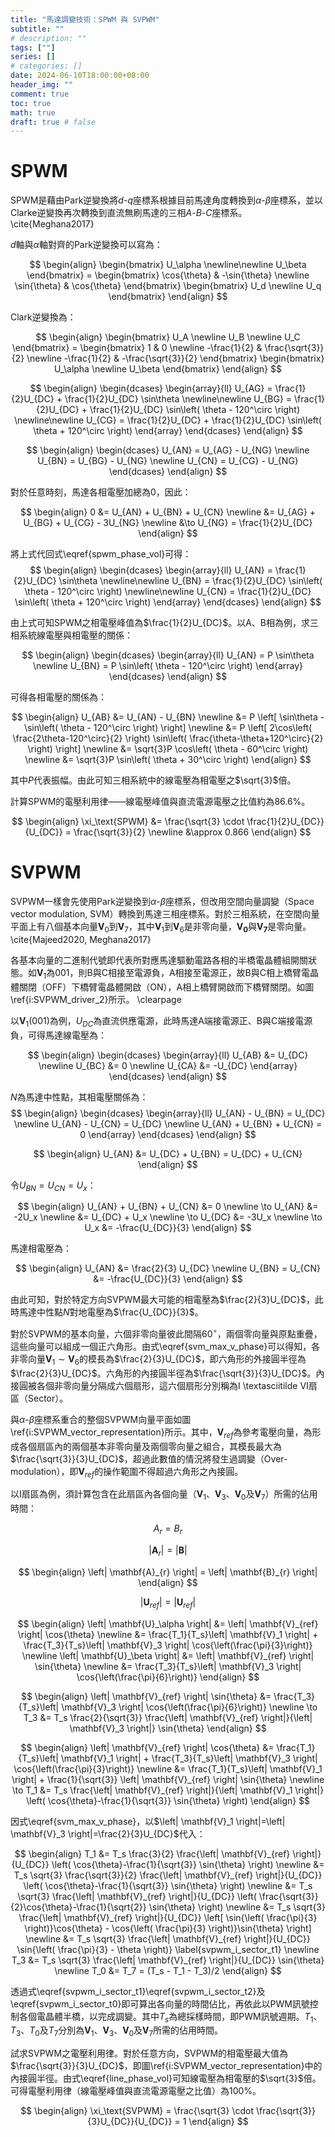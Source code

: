 ```yaml
---
title: "馬達調變技術：SPWM 與 SVPWM"
subtitle: ""
# description: ""
tags: [""]
series: []
# categories: []
date: 2024-06-10T18:00:00+08:00
header_img: ""
comment: true
toc: true
math: true
draft: true # false
---
```


# SPWM

SPWM是藉由Park逆變換將$d$-$q$座標系根據目前馬達角度轉換到$\alpha$-$\beta$座標系，並以Clarke逆變換再次轉換到直流無刷馬達的三相$A$-$B$-$C$座標系。\cite{Meghana2017}

$d$軸與$\alpha$軸對齊的Park逆變換可以寫為：

$$
\begin{align}
\begin{bmatrix}
  U_\alpha \newline\newline
  U_\beta
\end{bmatrix} =
\begin{bmatrix}
  \cos{\theta} & -\sin{\theta} \newline
  \sin{\theta} &  \cos{\theta}
\end{bmatrix}
\begin{bmatrix}
  U_d \newline
  U_q
\end{bmatrix}
\end{align}
$$

Clark逆變換為：

$$
\begin{align}
\begin{bmatrix}
  U_A \newline
  U_B \newline
  U_C
\end{bmatrix} =
\begin{bmatrix}
    1            & 0 \newline
    -\frac{1}{2} & \frac{\sqrt{3}}{2} \newline
    -\frac{1}{2} & -\frac{\sqrt{3}}{2}
\end{bmatrix}
\begin{bmatrix}
  U_\alpha \newline
  U_\beta
\end{bmatrix}
\end{align}
$$

$$
\begin{align}
\begin{dcases}
\begin{array}{ll}
  U_{AG} = \frac{1}{2}U_{DC} + \frac{1}{2}U_{DC} \sin\theta \newline\newline
  U_{BG} = \frac{1}{2}U_{DC} + \frac{1}{2}U_{DC} \sin\left( \theta - 120^\circ \right) \newline\newline
  U_{CG} = \frac{1}{2}U_{DC} + \frac{1}{2}U_{DC} \sin\left( \theta + 120^\circ \right)
\end{array}
\end{dcases}
\end{align}
$$

$$
\begin{align}
\begin{dcases}
  U_{AN} = U_{AG} - U_{NG} \newline
  U_{BN} = U_{BG} - U_{NG} \newline
  U_{CN} = U_{CG} - U_{NG}
\end{dcases}
\end{align}
$$

對於任意時刻，馬達各相電壓加總為$0$，因此：

$$
\begin{align}
  0 &= U_{AN} + U_{BN} + U_{CN} \newline
    &= U_{AG} + U_{BG} + U_{CG} - 3U_{NG} \newline
    &\to U_{NG} = \frac{1}{2}U_{DC}
\end{align}
$$

將上式代回式\eqref{spwm_phase_vol}可得：
$$
\begin{align}
\begin{dcases}
\begin{array}{ll}
  U_{AN} = \frac{1}{2}U_{DC} \sin\theta \newline\newline
  U_{BN} = \frac{1}{2}U_{DC} \sin\left( \theta - 120^\circ \right) \newline\newline
  U_{CN} = \frac{1}{2}U_{DC} \sin\left( \theta + 120^\circ \right)
\end{array}
\end{dcases}
\end{align}
$$

由上式可知SPWM之相電壓峰值為$\frac{1}{2}U_{DC}$。以A、B相為例，求三相系統線電壓與相電壓的關係：

$$
\begin{align}
\begin{dcases}
    \begin{array}{ll}
    U_{AN} = P \sin\theta \newline
    U_{BN} = P \sin\left( \theta - 120^\circ \right)
    \end{array}
\end{dcases}
\end{align}
$$

可得各相電壓的關係為：

$$
\begin{align}
    U_{AB} &= U_{AN} - U_{BN} \newline
           &= P \left[ \sin\theta - \sin\left( \theta - 120^\circ \right) \right] \newline
           &= P \left[ 2\cos\left( \frac{2\theta-120^\circ}{2} \right) \sin\left( \frac{\theta-\theta+120^\circ}{2} \right)  \right] \newline
           &= \sqrt{3}P \cos\left( \theta - 60^\circ \right) \newline
           &= \sqrt{3}P \sin\left( \theta + 30^\circ \right)
\end{align}
$$

其中$P$代表振幅。由此可知三相系統中的線電壓為相電壓之$\sqrt{3}$倍。

計算SPWM的電壓利用律——線電壓峰值與直流電源電壓之比值約為$86.6\%$。

$$
\begin{align}
    \xi_\text{SPWM} &= \frac{\sqrt{3} \cdot \frac{1}{2}U_{DC}}{U_{DC}} = \frac{\sqrt{3}}{2} \newline
    &\approx 0.866
\end{align}
$$

# SVPWM

SVPWM一樣會先使用Park逆變換到$\alpha$-$\beta$座標系，但改用空間向量調變（Space vector modulation, SVM）轉換到馬達三相座標系。對於三相系統，在空間向量平面上有八個基本向量$\mathbf{V}_0$到$\mathbf{V}_7$，其中$\mathbf{V}_1$到$\mathbf{V}_6$是非零向量，$\mathbf{V_0}$與$\mathbf{V_7}$是零向量。 \cite{Majeed2020, Meghana2017}

各基本向量的二進制代號即代表所對應馬達驅動電路各相的半橋電晶體組開關狀態。如$\mathbf{V}_1$為001，則B與C相接至電源負，A相接至電源正，故B與C相上橋臂電晶體關閉（OFF）下橋臂電晶體開啟（ON），A相上橋臂開啟而下橋臂關閉。如圖\ref{i:SVPWM_driver_2}所示。
\clearpage


以$\mathbf{V}_1 (001)$為例，$U_{DC}$為直流供應電源，此時馬達A端接電源正、B與C端接電源負，可得馬達線電壓為：

$$
\begin{align}
\begin{dcases}
    \begin{array}{ll}
    U_{AB} &= U_{DC} \newline
    U_{BC} &= 0 \newline
    U_{CA} &= -U_{DC}
    \end{array}
\end{dcases}
\end{align}
$$

$N$為馬達中性點，其相電壓關係為：
$$
\begin{align}
\begin{dcases}
    \begin{array}{ll}
    U_{AN} - U_{BN} = U_{DC} \newline
    U_{AN} - U_{CN} = U_{DC} \newline
    U_{AN} + U_{BN} + U_{CN} = 0
    \end{array}
\end{dcases}
\end{align}
$$

$$
\begin{align}
    U_{AN} &= U_{DC} + U_{BN} = U_{DC} + U_{CN}
\end{align}
$$

令$U_{BN}=U_{CN}=U_x$：

$$
\begin{align}
    U_{AN} + U_{BN} + U_{CN} &= 0 \newline
    \to U_{AN} &= -2U_x \newline
    &= U_{DC} + U_x \newline
    \to U_{DC} &= -3U_x \newline
    \to U_x &= -\frac{U_{DC}}{3}
\end{align}
$$

馬達相電壓為：

$$
\begin{align}
    U_{AN} &= \frac{2}{3} U_{DC} \newline
    U_{BN} = U_{CN} &= -\frac{U_{DC}}{3}
\end{align}
$$

由此可知，對於特定方向SVPWM最大可能的相電壓為$\frac{2}{3}U_{DC}$，此時馬達中性點$N$對地電壓為$\frac{U_{DC}}{3}$。

對於SVPWM的基本向量，六個非零向量彼此間隔$60^\circ$，兩個零向量與原點重疊，這些向量可以組成一個正六角形。由式\eqref{svm_max_v_phase}可以得知，各非零向量$\mathbf{V}_1 \sim \mathbf{V}_6$的模長為$\frac{2}{3}U_{DC}$，即六角形的外接圓半徑為$\frac{2}{3}U_{DC}$。六角形的內接圓半徑為$\frac{\sqrt{3}}{3}U_{DC}$。內接圓被各個非零向量分隔成六個扇形，這六個扇形分別稱為I \textasciitilde VI扇區（Sector）。

與$\alpha$-$\beta$座標系重合的整個SVPWM向量平面如圖\ref{i:SVPWM_vector_representation}所示。其中，$\mathbf{V}_{ref}$為參考電壓向量，為形成各個扇區內的兩個基本非零向量及兩個零向量之組合，其模長最大為$\frac{\sqrt{3}}{3}U_{DC}$，超過此數值的情況將發生過調變（Over-modulation），即$\mathbf{V}_{ref}$的操作範圍不得超過六角形之內接圓。

以I扇區為例，須計算包含在此扇區內各個向量（$\mathbf{V}_1$、$\mathbf{V}_3$、$\mathbf{V}_0$及$\mathbf{V}_7$）所需的佔用時間：

$$
A_r = B_r
$$

$$
\left| \mathbf{A}_{r} \right| = \left| \mathbf{B} \right|
$$

$$
\begin{align}
\left| \mathbf{A}_{r} \right| = \left| \mathbf{B}_{r} \right|
\end{align}
$$

$$
\left\vert \mathbf{U}_{ref} \right\vert = \left\vert \mathbf{U}_{ref} \right\vert
$$

$$
\begin{align}
\left| \mathbf{U}_\alpha \right| &= \left| \mathbf{V}_{ref} \right| \cos{\theta} \newline
                                 &= \frac{T_1}{T_s}\left| \mathbf{V}_1 \right| +
                                    \frac{T_3}{T_s}\left| \mathbf{V}_3 \right| \cos{\left(\frac{\pi}{3}\right)} \newline
\left| \mathbf{U}_\beta  \right| &= \left| \mathbf{V}_{ref} \right| \sin{\theta} \newline
                                 &= \frac{T_3}{T_s}\left| \mathbf{V}_3 \right| \cos{\left(\frac{\pi}{6}\right)}
\end{align}
$$

$$
\begin{align}
    \left| \mathbf{V}_{ref} \right| \sin{\theta} &= \frac{T_3}{T_s}\left| \mathbf{V}_3 \right| \cos{\left(\frac{\pi}{6}\right)} \newline
    \to T_3 &= T_s \frac{2}{\sqrt{3}} \frac{\left| \mathbf{V}_{ref} \right|}{\left| \mathbf{V}_3 \right|} \sin{\theta}
\end{align}
$$

$$
\begin{align}
    \left| \mathbf{V}_{ref} \right| \cos{\theta} &= \frac{T_1}{T_s}\left| \mathbf{V}_1 \right| +
        \frac{T_3}{T_s}\left| \mathbf{V}_3 \right| \cos{\left(\frac{\pi}{3}\right)} \newline
                                                 &= \frac{T_1}{T_s}\left| \mathbf{V}_1 \right| +
        \frac{1}{\sqrt{3}} \left| \mathbf{V}_{ref} \right| \sin{\theta} \newline
    \to T_1 &= T_s \frac{\left| \mathbf{V}_{ref} \right|}{\left| \mathbf{V}_1 \right|} \left( \cos{\theta}-\frac{1}{\sqrt{3}} \sin{\theta} \right)
\end{align}
$$

因式\eqref{svm_max_v_phase}，以$\left| \mathbf{V}_1 \right|=\left| \mathbf{V}_3 \right|=\frac{2}{3}U_{DC}$代入：

$$
\begin{align}
    T_1 &= T_s \frac{3}{2} \frac{\left| \mathbf{V}_{ref} \right|}{U_{DC}} \left( \cos{\theta}-\frac{1}{\sqrt{3}} \sin{\theta} \right) \newline
        &= T_s \sqrt{3} \frac{\sqrt{3}}{2} \frac{\left| \mathbf{V}_{ref} \right|}{U_{DC}} \left( \cos{\theta}-\frac{1}{\sqrt{3}} \sin{\theta} \right) \newline
        &= T_s \sqrt{3} \frac{\left| \mathbf{V}_{ref} \right|}{U_{DC}} \left( \frac{\sqrt{3}}{2}\cos{\theta}-\frac{1}{\sqrt{2}} \sin{\theta} \right) \newline
        &= T_s \sqrt{3} \frac{\left| \mathbf{V}_{ref} \right|}{U_{DC}} \left[ \sin{\left( \frac{\pi}{3} \right)}\cos{\theta} - \cos{\left( \frac{\pi}{3} \right)}\sin{\theta} \right] \newline
        &= T_s \sqrt{3} \frac{\left| \mathbf{V}_{ref} \right|}{U_{DC}} \sin{\left( \frac{\pi}{3} - \theta \right)} \label{svpwm_i_sector_t1} \newline
    T_3 &= T_s \sqrt{3} \frac{\left| \mathbf{V}_{ref} \right|}{U_{DC}} \sin{\theta} \newline
    T_0 &= T_7 = (T_s - T_1 - T_3)/2
\end{align}
$$

透過式\eqref{svpwm_i_sector_t1}\eqref{svpwm_i_sector_t2}及\eqref{svpwm_i_sector_t0}即可算出各向量的時間佔比，再依此以PWM訊號控制各個電晶體半橋，以完成調變。其中$T_s$為總採樣時間，即PWM訊號週期。$T_1$、$T_3$、$T_0$及$T_7$分別為$\mathbf{V}_1$、$\mathbf{V}_3$、$\mathbf{V}_0$及$\mathbf{V}_7$所需的佔用時間。

試求SVPWM之電壓利用律。對於任意方向，SVPWM的相電壓最大值為$\frac{\sqrt{3}}{3}U_{DC}$，即圖\ref{i:SVPWM_vector_representation}中的內接圓半徑。由式\eqref{line_phase_vol}可知線電壓為相電壓的$\sqrt{3}$倍。可得電壓利用律（線電壓峰值與直流電源電壓之比值）為$100\%$。

$$
\begin{align}
    \xi_\text{SVPWM} = \frac{\sqrt{3} \cdot \frac{\sqrt{3}}{3}U_{DC}}{U_{DC}} = 1
\end{align}
$$
